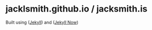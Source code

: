 # jacklsmith.github.io / jacksmith.is

Built using ([Jekyll](https://github.com/jekyll/jekyll)) and ([Jekyll Now](https://github.com/barryclark/jekyll-now))
